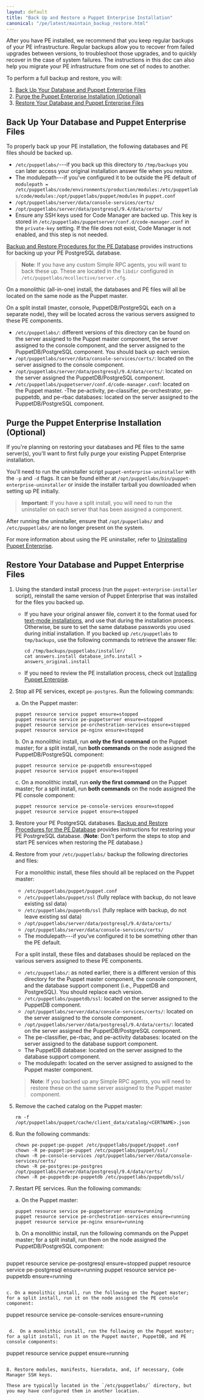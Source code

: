 ```yaml
---
layout: default
title: "Back Up and Restore a Puppet Enterprise Installation"
canonical: "/pe/latest/maintain_backup_restore.html"
---
```


After you have PE installed, we recommend that you keep regular backups of your PE infrastructure. Regular backups allow you to recover from failed upgrades between versions, to troubleshoot those upgrades, and to quickly recover in the case of system failures. The instructions in this doc can also help you migrate your PE infrastructure from one set of nodes to another.

To perform a full backup and restore, you will:

1. [Back Up Your Database and Puppet Enterprise Files](#back-up-your-database-and-puppet-enterprise-files)
2. [Purge the Puppet Enterprise Installation (Optional)](#purge-the-puppet-enterprise-installation-optional)
3. [Restore Your Database and Puppet Enterprise Files](#restore-your-database-and-puppet-enterprise-files)

## Back Up Your Database and Puppet Enterprise Files

To properly back up your PE installation, the following databases and PE files should be backed up.

 - `/etc/puppetlabs/`---if you back up this directory to `/tmp/backups` you can later access your original installation answer file when you restore. 
 - The modulepath---if you've configured it to be outside the PE default of `modulepath = /etc/puppetlabs/code/environments/production/modules:/etc/puppetlabs/code/modules:/opt/puppetlabs/puppet/modules` in `puppet.conf`
 - `/opt/puppetlabs/server/data/console-services/certs/`
 - `/opt/puppetlabs/server/data/postgresql/9.4/data/certs/`
-  Ensure any SSH keys used for Code Manager are backed up. This key is stored in `/etc/puppetlabs/puppetserver/conf.d/code-manager.conf` in the `private-key` setting. If the file does not exist, Code Manager is not enabled, and this step is not needed.

[Backup and Restore Procedures for the PE Database](./maintain_console-db.html#backup-and-restore-procedures-for-the-pe-databases) provides instructions for backing up your PE PostgreSQL database.

> **Note**: If you have any custom Simple RPC agents, you will want to back these up. These are located in the `libdir` configured in `/etc/puppetlabs/mcollective/server.cfg`.

On a monolithic (all-in-one) install, the databases and PE files will all be located on the same node as the Puppet master.

On a split install (master, console, PuppetDB/PostgreSQL each on a separate node), they will be located across the various servers assigned to these PE components.

   - `/etc/puppetlabs/`: different versions of this directory can be found on the server assigned to the Puppet master component, the server assigned to the console component, and the server assigned to the PuppetDB/PostgreSQL component. You should back up each version.
   - `/opt/puppetlabs/server/data/console-services/certs/`: located on the server assigned to the console component.
   - `/opt/puppetlabs/server/data/postgresql/9.4/data/certs/`: located on the server assigned the PuppetDB/PostgreSQL component.
  - `/etc/puppetlabs/puppetserver/conf.d/code-manager.conf`: located on the Puppet master.
   -The pe-activity, pe-classifier, pe-orchestrator, pe-puppetdb, and pe-rbac databases: located on the server assigned to the PuppetDB/PostgreSQL component.

## Purge the Puppet Enterprise Installation (Optional)

If you're planning on restoring your databases and PE files to the same server(s), you'll want to first fully purge your existing Puppet Enterprise installation.

You'll need to run the uninstaller script `puppet-enterprise-uninstaller` with the `-p` and `-d` flags. It can be found either at `/opt/puppetlabs/bin/puppet-enterprise-uninstaller` or inside the installer tarball you downloaded when setting up PE initially.

> **Important**: If you have a split install, you will need to run the uninstaller on each server that has been assigned a component.

After running the uninstaller, ensure that `/opt/puppetlabs/` and `/etc/puppetlabs/` are no longer present on the system.

For more information about using the PE uninstaller, refer to [Uninstalling Puppet Enterprise](./install_uninstalling.html).

## Restore Your Database and Puppet Enterprise Files

1. Using the standard install process (run the `puppet-enterprise-installer` script), reinstall the same version of Puppet Enterprise that was installed for the files you backed up.

   - If you have your original answer file, convert it to the format used for [text-mode installations](./install_text_mode.html), and use that during the installation process. Otherwise, be sure to set the same database passwords you used during initial installation. If you backed up `/etc/puppetlabs` to `tmp/backups`, use the following commands to retrieve the answer file:
   
     ~~~
     cd /tmp/backups/puppetlabs/installer/
     cat answers.install database_info.install > answers_original.install
     ~~~
   
   - If you need to review the PE installation process, check out [Installing Puppet Enterpise](./install_basic.html).

2. Stop all PE services, except `pe-postgres`. Run the following commands:

   a. On the Puppet master:

   ~~~
   puppet resource service puppet ensure=stopped
   puppet resource service pe-puppetserver ensure=stopped
   puppet resource service pe-orchestration-services ensure=stopped
   puppet resource service pe-nginx ensure=stopped
   ~~~
   
   b. On a monolithic install, run **only the first command** on the Puppet master; for a split install, run **both commands** on the node assigned the PuppetDB/PostgreSQL component:
   
   ~~~
   puppet resource service pe-puppetdb ensure=stopped
   puppet resource service puppet ensure=stopped
   ~~~
   
   c. On a monolithic install, run **only the first command** on the Puppet master; for a split install, run **both commands** on the node assigned the PE console component:
   
   ~~~
   puppet resource service pe-console-services ensure=stopped
   puppet resource service puppet ensure=stopped
   ~~~
   
3. Restore your PE PostgreSQL databases. [Backup and Restore Procedures for the PE Database](./maintain_console-db.html#backup-and-restore-procedures-for-the-pe-databases) provides instructions for restoring your PE PostrgreSQL database. (**Note**: Don't perform the steps to stop and start PE services when restoring the PE database.) 

4. Restore from your `/etc/puppetlabs/` backup the following directories and files:

   For a monolithic install, these files should all be replaced on the Puppet master:

   - `/etc/puppetlabs/puppet/puppet.conf`
   - `/etc/puppetlabs/puppet/ssl` (fully replace with backup, do not leave existing ssl data)
   - `/etc/puppetlabs/puppetdb/ssl` (fully replace with backup, do not leave existing ssl data)
   - `/opt/puppetlabs/server/data/postgresql/9.4/data/certs/`
   - `/opt/puppetlabs/server/data/console-services/certs/`
   - The modulepath---if you've configured it to be something other than the PE default.

   For a split install, these files and databases should be replaced on the various servers assigned to these PE components.

   - `/etc/puppetlabs/`: as noted earlier, there is a different version of this directory for the Puppet master component, the console component, and the database support component (i.e., PuppetDB and PostgreSQL). You should replace each version.
   - `/etc/puppetlabs/puppetdb/ssl`: located on the server assigned to the PuppetDB component.
   - `/opt/puppetlabs/server/data/console-services/certs/`: located on the server assigned to the console component.
   - `/opt/puppetlabs/server/data/postgresql/9.4/data/certs/`: located on the server assigned the PuppetDB/PostgreSQL component.
   - The pe-classifier, pe-rbac, and pe-activity databases: located on the server assigned to the database support component.
   - The PuppetDB database: located on the server assigned to the database support component.
   - The modulepath: located on the server assigned to assigned to the Puppet master component.

   > **Note**: If you backed up any Simple RPC agents, you will need to restore these on the same server assigned to the Puppet master component.

5. Remove the cached catalog on the Puppet master:

   ~~~
   rm -f /opt/puppetlabs/puppet/cache/client_data/catalog/<CERTNAME>.json
   ~~~

5. Run the following commands:

   ~~~
   chown pe-puppet:pe-puppet /etc/puppetlabs/puppet/puppet.conf   
   chown -R pe-puppet:pe-puppet /etc/puppetlabs/puppet/ssl/
   chown -R pe-console-services /opt/puppetlabs/server/data/console-services/certs/
   chown -R pe-postgres:pe-postgres /opt/puppetlabs/server/data/postgresql/9.4/data/certs/
   chown -R pe-puppetdb:pe-puppetdb /etc/puppetlabs/puppetdb/ssl/

   ~~~

6. Restart PE services. Run the following commands:

   a. On the Puppet master:

   ~~~
   puppet resource service pe-puppetserver ensure=running
   puppet resource service pe-orchestration-services ensure=running
   puppet resource service pe-nginx ensure=running
   ~~~
   
   b. On a monolithic install, run the following commands on the Puppet master; for a split install, run them on the node assigned the PuppetDB/PostgreSQL component:
   
   ~~~
  puppet resource service pe-postgresql ensure=stopped
  puppet resource service pe-postgresql ensure=running
  puppet resource service pe-puppetdb ensure=running
   ~~~
   
   c. On a monolithic install, run the following on the Puppet master; for a split install, run it on the node assigned the PE console component:
   
   ~~~
   puppet resource service pe-console-services ensure=running
   ~~~

    d.  On a monolithic install, run the following on the Puppet master; for a split install, run it on the Puppet master, PuppetDB, and PE console components:

   ~~~
   puppet resource service puppet ensure=running
   ~~~

8. Restore modules, manifests, hieradata, and, if necessary, Code Manager SSH keys.

   These are typically located in the `/etc/puppetlabs/` directory, but you may have configured them in another location.

